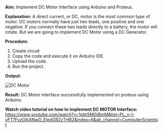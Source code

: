 **Aim:**
Implement DC Motor Interface using Arduino and Proteus.

**Explanation:**
A direct current, or DC, motor is the most common type of motor. 
DC motors normally have just two leads, one positive and one negative. If you connect these two leads directly to a battery, the motor will rotate.
But we are going to implement DC Motor using a DC Generator.

**Procedure:**
1) Create circuit
2) Copy the code and execute it on Arduino IDE.
3) Upload the code.
4) Run the project.

**Output:**

![DC Motor](https://user-images.githubusercontent.com/91663578/171661973-eb6f6fe9-4a44-4fb0-9df8-6cb96644a9fd.png)

**Result:**
DC Motor interface successfully implemented on proteus using Arduino. 

**Watch video tutorial on how to implement DC MOTOR Interface:** https://www.youtube.com/watch?v=1pbtSMGjBmM&list=PL_n-I-vFT7FvzOjkXNwD_EledGB2zTHB2&index=6&ab_channel=ComputerScientist
